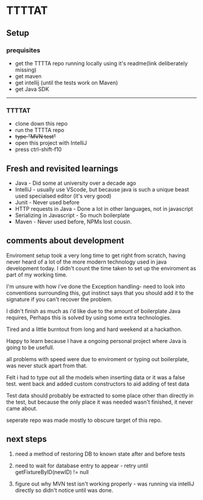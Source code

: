 # TTTTAT
## Setup
### prequisites
* get the TTTTA repo running locally using it's readme(link deliberately missing)
* get maven
* get intellij (until the tests work on Maven)
* get Java SDK 

------
### TTTTAT
* clone down this repo
* run the TTTTA repo 
* ~~type "MVN test"~~
* open this project with IntelliJ
* press ctrl-shift-f10


## Fresh and revisited learnings
* Java - Did some at university over a decade ago
* IntelliJ - usually use VScode, but because java is such a unique beast used specialsed editor (it's very good)
* Junit - Never used before
* HTTP requests in Java - Done a lot in other languages, not in javascript
* Serializing in Javascript - So much boilerplate
* Maven - Never used before, NPMs lost cousin.
 
 
## comments about development
Enviroment setup took a very long time to get right from scratch, having never heard of a lot of the more modern technology used in java development today. I didn't count the time taken to set up the enviroment as part of my working time. 

I'm unsure with how i've done the Exception handling- need to look into conventions surrounding this, gut instinct says that you should add it to the signature if you can't recover the problem.

I didn't finish as much as i'd like due to the amount of boilerplate Java requires, Perhaps this is solved by using some extra technologies.

Tired and a little burntout from long and hard weekend at a hackathon. 

Happy to learn because I have a ongoing personal project where Java is going to be usefull.

all problems with speed were due to enviroment or typing out boilerplate, was never stuck apart from that.

Felt i had to type out all the models when inserting data or it was a false test. went back and added custom constructors to aid adding of test data

Test data should probably be extracted to some place other than directly in the test, but because the only place it was needed wasn't finished, it never came about.

seperate repo was made mostly to obscure target of this repo.

## next steps
1. need a method of restoring DB to known state after and before tests

2. need to wait for database entry to appear - retry until getFixtureByID(newID) != null

3. figure out why MVN test isn't working properly  - was running via intelliJ directly so didn't notice until was done.



